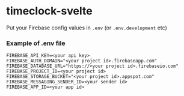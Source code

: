 # timeclock-svelte

Put your Firebase config values in `.env` (or `.env.development` etc)

### Example of .env file
```
FIREBASE_API_KEY=<your api key>
FIREBASE_AUTH_DOMAIN="<your project id>.firebaseapp.com"
FIREBASE_DATABASE_URL="https://<your project id>.firebaseio.com"
FIREBASE_PROJECT_ID=<your project id>
FIREBASE_STORAGE_BUCKET="<your project id>.appspot.com"
FIREBASE_MESSAGING_SENDER_ID=<your sender id>
FIREBASE_APP_ID=<your app id>
```